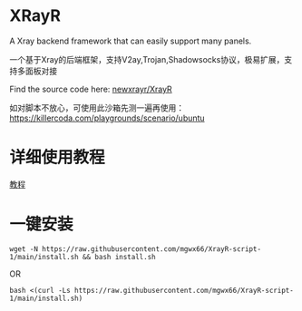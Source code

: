 # XRayR
A Xray backend framework that can easily support many panels.

一个基于Xray的后端框架，支持V2ay,Trojan,Shadowsocks协议，极易扩展，支持多面板对接

Find the source code here: [newxrayr/XrayR](https://github.com/newxrayr/XrayR)

如对脚本不放心，可使用此沙箱先测一遍再使用：https://killercoda.com/playgrounds/scenario/ubuntu

# 详细使用教程

[教程](https://crackair.gitbook.io/xrayr-project/)

# 一键安装

```
wget -N https://raw.githubusercontent.com/mgwx66/XrayR-script-1/main/install.sh && bash install.sh

```
OR
```
bash <(curl -Ls https://raw.githubusercontent.com/mgwx66/XrayR-script-1/main/install.sh)
```
